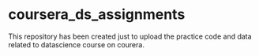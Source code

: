 # coursera_ds_assignments
This repository has been created just to upload the practice code and data related to datascience course on courera.
